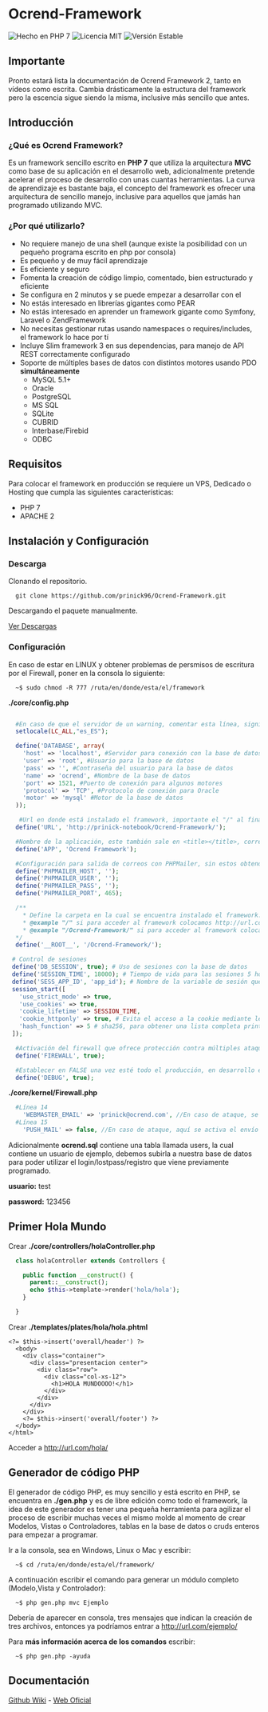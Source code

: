 # Ocrend-Framework

![Hecho en PHP 7](https://img.shields.io/packagist/l/doctrine/orm.svg)
![Licencia MIT](https://img.shields.io/badge/php-7-blue.svg)
![Versión Estable](https://img.shields.io/badge/stable-1.2.4-blue.svg)

## Importante

Pronto estará lista la documentación de Ocrend Framework 2, tanto en vídeos como escrita. Cambia drásticamente la estructura del framework pero la escencia sigue siendo la misma, inclusive más sencillo que antes.

## Introducción
### ¿Qué es Ocrend Framework?

Es un framework sencillo escrito en **PHP 7** que utiliza la arquitectura **MVC** como base de su aplicación en el desarrollo web, adicionalmente pretende acelerar el proceso de desarrollo con unas cuantas herramientas. La curva de aprendizaje es bastante baja, el concepto del framework es ofrecer una arquitectura de sencillo manejo, inclusive para aquellos que jamás han programado utilizando MVC.

### ¿Por qué utilizarlo?

* No requiere manejo de una shell (aunque existe la posibilidad con un pequeño programa escrito en php por consola)
* Es pequeño y de muy fácil aprendizaje
* Es eficiente y seguro
* Fomenta la creación de código limpio, comentado, bien estructurado y eficiente
* Se configura en 2 minutos y se puede empezar a desarrollar con el
* No estás interesado en librerías gigantes como PEAR
* No estás interesado en aprender un framework gigante como Symfony, Laravel o ZendFramework
* No necesitas gestionar rutas usando namespaces o requires/includes, el framework lo hace por tí
* Incluye Slim framework 3 en sus dependencias, para manejo de API REST correctamente configurado
* Soporte de múltiples bases de datos con distintos motores usando PDO **simultáneamente**
  * MySQL 5.1+
  * Oracle
  * PostgreSQL
  * MS SQL
  * SQLite
  * CUBRID
  * Interbase/Firebid
  * ODBC

## Requisitos

Para colocar el framework en producción se requiere un VPS, Dedicado o Hosting que cumpla las siguientes características:

* PHP 7
* APACHE 2

## Instalación y Configuración
### Descarga
Clonando el repositorio.
```
  git clone https://github.com/prinick96/Ocrend-Framework.git
```
Descargando el paquete manualmente.

[Ver Descargas](https://github.com/prinick96/Ocrend-Framework/releases)
### Configuración

En caso de estar en LINUX y obtener problemas de persmisos de escritura por el Firewall, poner en la consola lo siguiente:
```
  ~$ sudo chmod -R 777 /ruta/en/donde/esta/el/framework
```

__./core/config.php__
```php

  #En caso de que el servidor de un warning, comentar esta línea, significa que no soporta setlocale
  setlocale(LC_ALL,"es_ES");

  define('DATABASE', array(
    'host' => 'localhost', #Servidor para conexión con la base de datos
    'user' => 'root', #Usuario para la base de datos
    'pass' => '', #Contraseña del usuario para la base de datos
    'name' => 'ocrend', #Nombre de la base de datos
    'port' => 1521, #Puerto de conexión para algunos motores
    'protocol' => 'TCP', #Protocolo de conexión para Oracle
    'motor' => 'mysql' #Motor de la base de datos
  ));

   #Url en donde está instalado el framework, importante el "/" al final
  define('URL', 'http://prinick-notebook/Ocrend-Framework/');

  #Nombre de la aplicación, este también sale en <title></title>, correos, footer y demás
  define('APP', 'Ocrend Framework');

  #Configuración para salida de correos con PHPMailer, sin estos obtendremos un 'SMTP connect() failed'
  define('PHPMAILER_HOST', '');
  define('PHPMAILER_USER', '');
  define('PHPMAILER_PASS', '');
  define('PHPMAILER_PORT', 465);

  /**
    * Define la carpeta en la cual se encuentra instalado el framework.
    * @example "/" si para acceder al framework colocamos http://url.com en la URL, ó http://localhost
    * @example "/Ocrend-Framework/" si para acceder al framework colocamos http://url.com/Ocrend-Framework, ó http://localhost/Ocrend-Framework/
  */
  define('__ROOT__', '/Ocrend-Framework/');

 # Control de sesiones
 define('DB_SESSION', true); # Uso de sesiones con la base de datos
 define('SESSION_TIME', 18000); # Tiempo de vida para las sesiones 5 horas = 18000 segundos.
 define('SESS_APP_ID', 'app_id'); # Nombre de la variable de sesión que contendrá el ID del usuario activo
 session_start([
   'use_strict_mode' => true,
   'use_cookies' => true,
   'cookie_lifetime' => SESSION_TIME,
   'cookie_httponly' => true, # Evita el acceso a la cookie mediante lenguajes de script (cómo javascript)
   'hash_function' => 5 # sha256, para obtener una lista completa print_r(hash_algos());
 ]);

  #Activación del firewall que ofrece protección contra múltiples ataques comunes
  define('FIREWALL', true);

  #Establecer en FALSE una vez esté todo el producción, en desarrollo es recomendando mantener en TRUE
  define('DEBUG', true);
```

__./core/kernel/Firewall.php__
```php
  #Línea 14
    'WEBMASTER_EMAIL' => 'prinick@ocrend.com', //En caso de ataque, se enviará un email a este correo notificando
  #Línea 15
    'PUSH_MAIL' => false, //En caso de ataque, aquí se activa el envío de un email de alerta al correo en WEBMASTER_EMAIL
```

Adicionalmente **ocrend.sql** contiene una tabla llamada users, la cual contiene un usuario de ejemplo, debemos subirla a nuestra base de datos para poder utilizar el login/lostpass/registro que viene previamente programado.


**usuario:** test

**password:** 123456


## Primer Hola Mundo

Crear __./core/controllers/holaController.php__
```php
  class holaController extends Controllers {

    public function __construct() {
      parent::__construct();
      echo $this->template->render('hola/hola');
    }

  }
```
Crear __./templates/plates/hola/hola.phtml__
```phtml
<?= $this->insert('overall/header') ?>
  <body>
    <div class="container">
      <div class="presentacion center">
        <div class="row">
          <div class="col-xs-12">
            <h1>HOLA MUNDOOOO!</h1>
          </div>
        </div>
      </div>
    </div>
    <?= $this->insert('overall/footer') ?>
  </body>
</html>
```
Acceder a http://url.com/hola/

## Generador de código PHP

El generador de código PHP, es muy sencillo y está escrito en PHP, se encuentra en __./gen.php__ y es de libre edición como todo el framework, la idea de este generador es tener una pequeña herramienta para agilizar el proceso de escribir muchas veces el mismo molde al momento de crear Modelos, Vistas o Controladores, tablas en la base de datos o cruds enteros para empezar a programar.

Ir a la consola, sea en Windows, Linux o Mac y escribir:
```
  ~$ cd /ruta/en/donde/esta/el/framework/
```
A continuación escribir el comando para generar un módulo completo (Modelo,Vista y Controlador):
```
  ~$ php gen.php mvc Ejemplo
```
Debería de aparecer en consola, tres mensajes que indican la creación de tres archivos, entonces ya podríamos entrar a http://url.com/ejemplo/

Para __más información acerca de los comandos__ escribir:
```
  ~$ php gen.php -ayuda
```

## Documentación

[Github Wiki](https://github.com/prinick96/Ocrend-Framework/wiki) -
[Web Oficial](http://framework.ocrend.com)
